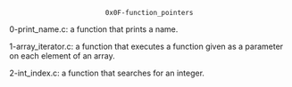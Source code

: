 							0x0F-function_pointers

0-print_name.c: a function that prints a name.

1-array_iterator.c: a function that executes a function given as a parameter on each element of an array.

2-int_index.c:  a function that searches for an integer.


